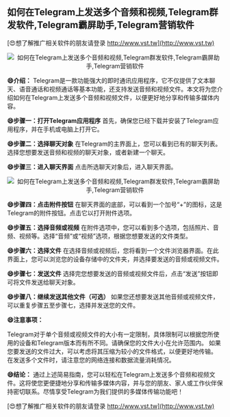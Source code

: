 ## **如何在Telegram上发送多个音频和视频,Telegram群发软件,Telegram霸屏助手,Telegram营销软件**

[😍想了解推广相关软件的朋友请登录 http://www.vst.tw](http://www.vst.tw)

 <center><img src="https://vst.tw/MP4/tuiguang/png/5.png" alt="如何在Telegram上发送多个音频和视频,Telegram群发软件,Telegram霸屏助手,Telegram营销软件"></center>

**😄介绍：**
Telegram是一款功能强大的即时通讯应用程序，它不仅提供了文本聊天、语音通话和视频通话等基本功能，还支持发送音频和视频文件。本文将为您介绍如何在Telegram上发送多个音频和视频文件，以便更好地分享和传输多媒体内容。

**😄步骤一：打开Telegram应用程序**
首先，确保您已经下载并安装了Telegram应用程序，并在手机或电脑上打开它。

**😄步骤二：选择聊天对象**
在Telegram的主界面上，您可以看到已有的聊天列表。选择您想要发送音频和视频的聊天对象，或者新建一个聊天。

**😄步骤三：进入聊天界面**
点击所选聊天对象后，进入聊天界面。

 <center><img src="https://vst.tw/MP4/tuiguang/png/1.png" alt="如何在Telegram上发送多个音频和视频,Telegram群发软件,Telegram霸屏助手,Telegram营销软件"></center>

**😄步骤四：点击附件按钮**
在聊天界面的底部，可以看到一个加号“+”的图标，这是Telegram的附件按钮。点击它以打开附件选项。

**😄步骤五：选择音频或视频**
在附件选项中，您可以看到多个选项，包括照片、音频、视频等。选择“音频”或“视频”选项，根据您想要发送的文件类型。

**😄步骤六：选择文件**
在选择音频或视频后，您将看到一个文件浏览器界面。在此界面上，您可以浏览您的设备存储中的文件夹，并选择要发送的音频或视频文件。

**😄步骤七：发送文件**
选择完您想要发送的音频或视频文件后，点击“发送”按钮即可将文件发送给聊天对象。

**😄步骤八：继续发送其他文件（可选）**
如果您还想要发送其他音频或视频文件，可以重复步骤五至步骤七，选择并发送您的文件。

**😄注意事项：**

Telegram对于单个音频或视频文件的大小有一定限制，具体限制可以根据您所使用的设备和Telegram版本而有所不同。请确保您的文件大小在允许范围内。
如果您要发送的文件过大，可以考虑将其压缩为较小的文件格式，以便更好地传输。
在发送多个文件时，请注意您的网络连接和数据流量消耗情况。

**😄结论：**
通过上述简易指南，您可以轻松在Telegram上发送多个音频和视频文件。这将使您更便捷地分享和传输多媒体内容，并与您的朋友、家人或工作伙伴保持密切联系。尽情享受Telegram为我们提供的多媒体传输功能吧！

[😍想了解推广相关软件的朋友请登录 http://www.vst.tw](http://www.vst.tw)



